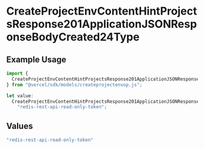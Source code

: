 # CreateProjectEnvContentHintProjectsResponse201ApplicationJSONResponseBodyCreated24Type

## Example Usage

```typescript
import {
  CreateProjectEnvContentHintProjectsResponse201ApplicationJSONResponseBodyCreated24Type,
} from "@vercel/sdk/models/createprojectenvop.js";

let value:
  CreateProjectEnvContentHintProjectsResponse201ApplicationJSONResponseBodyCreated24Type =
    "redis-rest-api-read-only-token";
```

## Values

```typescript
"redis-rest-api-read-only-token"
```